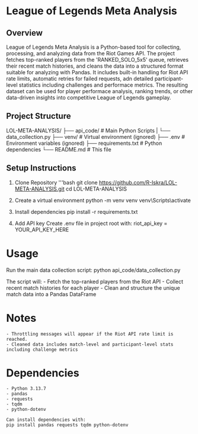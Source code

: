 # League of Legends Meta Analysis

## Overview
League of Legends Meta Analysis is a Python-based tool for collecting, processing, and analyzing data from the Riot Games API.
The project fetches top-ranked players from the 'RANKED_SOLO_5x5' queue, retrieves their recent match histories, and cleans the data into a structured format suitable for analyzing with Pandas.
It includes built-in handling for Riot API rate limits, automatic retries for failed requests, adn detailed participant-level statistics including challenges and performace metrics.
The resulting dataset can be used for player performace analysis, ranking trends, or other data-driven insights into competitive League of Legends gameplay.

## Project Structure
LOL-META-ANALYSIS/
├── api_code/               # Main Python Scripts
|   └── data_collection.py
├── venv/                   # Virtual environment (ignored)
├── .env                    # Environment variables (ignored)
├── requirements.txt        # Python dependencies
└── README.md               # This file

## Setup Instructions

1. Clone Repository
    '''bash
    git clone https://github.com/R-Iskra/LOL-META-ANALYSIS.git
    cd LOL-META-ANALYSIS

2. Create a virtual environment
    python -m venv venv
    venv\Scripts\activate

3. Install dependencies
    pip install -r requirements.txt

4. Add API key
    Create .env file in project root with:
        riot_api_key = YOUR_API_KEY_HERE

# Usage
Run the main data collection script:
    python api_code/data_collection.py

The script will:
    - Fetch the top-ranked players from the Riot API
    - Collect recent match histories for each player
    - Clean and structure the unique match data into a Pandas DataFrame

# Notes
    - Throttling messages will appear if the Riot API rate limit is reached.
    - Cleaned data includes match-level and participant-level stats including challenge metrics

# Dependencies
    - Python 3.13.7
    - pandas
    - requests
    - tqdm
    - python-dotenv

    Can install dependencies with:
    pip install pandas requests tqdm python-dotenv